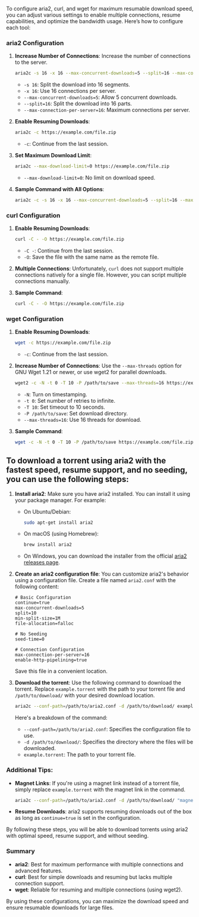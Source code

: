 To configure aria2, curl, and wget for maximum resumable download speed, you can adjust various settings to enable multiple connections, resume capabilities, and optimize the bandwidth usage. Here’s how to configure each tool:

### aria2 Configuration

1. **Increase Number of Connections**:
   Increase the number of connections to the server.
   ```sh
   aria2c -s 16 -x 16 --max-concurrent-downloads=5 --split=16 --max-connection-per-server=16 https://example.com/file.zip
   ```
   - `-s 16`: Split the download into 16 segments.
   - `-x 16`: Use 16 connections per server.
   - `--max-concurrent-downloads=5`: Allow 5 concurrent downloads.
   - `--split=16`: Split the download into 16 parts.
   - `--max-connection-per-server=16`: Maximum connections per server.

2. **Enable Resuming Downloads**:
   ```sh
   aria2c -c https://example.com/file.zip
   ```
   - `-c`: Continue from the last session.

3. **Set Maximum Download Limit**:
   ```sh
   aria2c --max-download-limit=0 https://example.com/file.zip
   ```
   - `--max-download-limit=0`: No limit on download speed.

4. **Sample Command with All Options**:
   ```sh
   aria2c -c -s 16 -x 16 --max-concurrent-downloads=5 --split=16 --max-connection-per-server=16 --max-download-limit=0 https://example.com/file.zip
   ```

### curl Configuration

1. **Enable Resuming Downloads**:
   ```sh
   curl -C - -O https://example.com/file.zip
   ```
   - `-C -`: Continue from the last session.
   - `-O`: Save the file with the same name as the remote file.

2. **Multiple Connections**:
   Unfortunately, `curl` does not support multiple connections natively for a single file. However, you can script multiple connections manually.

3. **Sample Command**:
   ```sh
   curl -C - -O https://example.com/file.zip
   ```

### wget Configuration

1. **Enable Resuming Downloads**:
   ```sh
   wget -c https://example.com/file.zip
   ```
   - `-c`: Continue from the last session.

2. **Increase Number of Connections**:
   Use the `--max-threads` option for GNU Wget 1.21 or newer, or use wget2 for parallel downloads.
   ```sh
   wget2 -c -N -t 0 -T 10 -P /path/to/save --max-threads=16 https://example.com/file.zip
   ```
   - `-N`: Turn on timestamping.
   - `-t 0`: Set number of retries to infinite.
   - `-T 10`: Set timeout to 10 seconds.
   - `-P /path/to/save`: Set download directory.
   - `--max-threads=16`: Use 16 threads for download.

3. **Sample Command**:
   ```sh
   wget -c -N -t 0 -T 10 -P /path/to/save https://example.com/file.zip
   ```

## To download a torrent using aria2 with the fastest speed, resume support, and no seeding, you can use the following steps:

1. **Install aria2**:
   Make sure you have aria2 installed. You can install it using your package manager. For example:
   - On Ubuntu/Debian:
     ```bash
     sudo apt-get install aria2
     ```
   - On macOS (using Homebrew):
     ```bash
     brew install aria2
     ```
   - On Windows, you can download the installer from the official [aria2 releases page](https://github.com/aria2/aria2/releases).

2. **Create an aria2 configuration file**:
   You can customize aria2's behavior using a configuration file. Create a file named `aria2.conf` with the following content:

   ```plaintext
   # Basic Configuration
   continue=true
   max-concurrent-downloads=5
   split=10
   min-split-size=1M
   file-allocation=falloc

   # No Seeding
   seed-time=0

   # Connection Configuration
   max-connection-per-server=16
   enable-http-pipelining=true
   ```

   Save this file in a convenient location.

3. **Download the torrent**:
   Use the following command to download the torrent. Replace `example.torrent` with the path to your torrent file and `/path/to/download/` with your desired download location.

   ```bash
   aria2c --conf-path=/path/to/aria2.conf -d /path/to/download/ example.torrent
   ```

   Here's a breakdown of the command:
   - `--conf-path=/path/to/aria2.conf`: Specifies the configuration file to use.
   - `-d /path/to/download/`: Specifies the directory where the files will be downloaded.
   - `example.torrent`: The path to your torrent file.

### Additional Tips:

- **Magnet Links**: If you're using a magnet link instead of a torrent file, simply replace `example.torrent` with the magnet link in the command.
  ```bash
  aria2c --conf-path=/path/to/aria2.conf -d /path/to/download/ "magnet:?xt=urn:btih:..."
  ```

- **Resume Downloads**: aria2 supports resuming downloads out of the box as long as `continue=true` is set in the configuration.

By following these steps, you will be able to download torrents using aria2 with optimal speed, resume support, and without seeding.

### Summary

- **aria2**: Best for maximum performance with multiple connections and advanced features.
- **curl**: Best for simple downloads and resuming but lacks multiple connection support.
- **wget**: Reliable for resuming and multiple connections (using wget2).

By using these configurations, you can maximize the download speed and ensure resumable downloads for large files.
